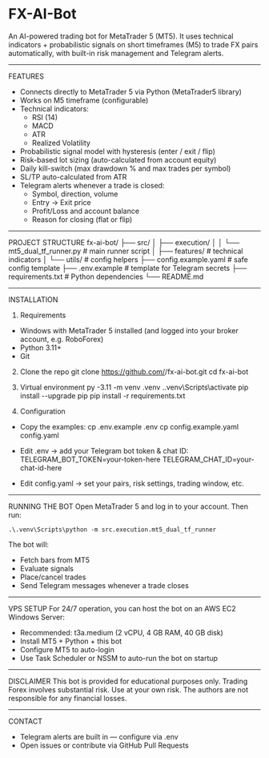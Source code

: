# FX-AI-Bot

An AI-powered trading bot for MetaTrader 5 (MT5).
It uses technical indicators + probabilistic signals on short timeframes (M5) to trade FX pairs automatically, with built-in risk management and Telegram alerts.

------------------------------------------------------------

FEATURES
- Connects directly to MetaTrader 5 via Python (MetaTrader5 library)
- Works on M5 timeframe (configurable)
- Technical indicators:
  * RSI (14)
  * MACD
  * ATR
  * Realized Volatility
- Probabilistic signal model with hysteresis (enter / exit / flip)
- Risk-based lot sizing (auto-calculated from account equity)
- Daily kill-switch (max drawdown % and max trades per symbol)
- SL/TP auto-calculated from ATR
- Telegram alerts whenever a trade is closed:
  * Symbol, direction, volume
  * Entry → Exit price
  * Profit/Loss and account balance
  * Reason for closing (flat or flip)

------------------------------------------------------------

PROJECT STRUCTURE
fx-ai-bot/
├── src/
│   ├── execution/
│   │   └── mt5_dual_tf_runner.py   # main runner script
│   ├── features/                   # technical indicators
│   └── utils/                      # config helpers
├── config.example.yaml              # safe config template
├── .env.example                     # template for Telegram secrets
├── requirements.txt                 # Python dependencies
└── README.md

------------------------------------------------------------

INSTALLATION
1. Requirements
- Windows with MetaTrader 5 installed (and logged into your broker account, e.g. RoboForex)
- Python 3.11+
- Git

2. Clone the repo
    git clone https://github.com/<your-username>/fx-ai-bot.git
    cd fx-ai-bot

3. Virtual environment
    py -3.11 -m venv .venv
    .\.venv\Scripts\activate
    pip install --upgrade pip
    pip install -r requirements.txt

4. Configuration
- Copy the examples:
    cp .env.example .env
    cp config.example.yaml config.yaml

- Edit .env → add your Telegram bot token & chat ID:
    TELEGRAM_BOT_TOKEN=your-token-here
    TELEGRAM_CHAT_ID=your-chat-id-here

- Edit config.yaml → set your pairs, risk settings, trading window, etc.

------------------------------------------------------------

RUNNING THE BOT
Open MetaTrader 5 and log in to your account. Then run:

    .\.venv\Scripts\python -m src.execution.mt5_dual_tf_runner

The bot will:
- Fetch bars from MT5
- Evaluate signals
- Place/cancel trades
- Send Telegram messages whenever a trade closes

------------------------------------------------------------

VPS SETUP
For 24/7 operation, you can host the bot on an AWS EC2 Windows Server:

- Recommended: t3a.medium (2 vCPU, 4 GB RAM, 40 GB disk)
- Install MT5 + Python + this bot
- Configure MT5 to auto-login
- Use Task Scheduler or NSSM to auto-run the bot on startup

------------------------------------------------------------

DISCLAIMER
This bot is provided for educational purposes only.
Trading Forex involves substantial risk. Use at your own risk.
The authors are not responsible for any financial losses.

------------------------------------------------------------

CONTACT
- Telegram alerts are built in — configure via .env
- Open issues or contribute via GitHub Pull Requests
